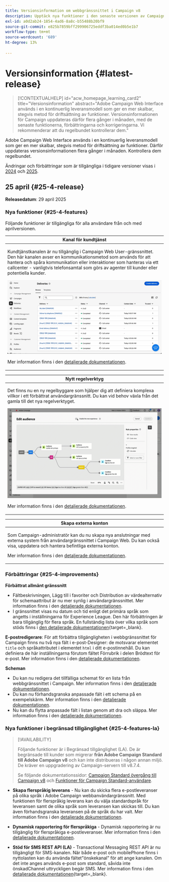 ```yaml
---
title: Versionsinformation om webbgränssnittet i Campaign v8
description: Upptäck nya funktioner i den senaste versionen av Campaign Web User Interface
exl-id: a0d2ab24-1854-4ad6-8a8c-b55488b20bf9
source-git-commit: e825b7859bff299906725eddf3ba014ed0b5e1b7
workflow-type: tm+mt
source-wordcount: '689'
ht-degree: 13%

---
```


# Versionsinformation {#latest-release}

>[!CONTEXTUALHELP]
>id="acw_homepage_learning_card2"
>title="Versionsinformation"
>abstract="Adobe Campaign Web Interface används i en kontinuerlig leveransmodell som ger en mer skalbar, stegvis metod för driftsättning av funktioner. Versionsinformationen för Campaign uppdateras därför flera gånger i månaden, med de senaste funktionerna, förbättringarna och korrigeringarna. Vi rekommenderar att du regelbundet kontrollerar dem."

Adobe Campaign Web Interface används i en kontinuerlig leveransmodell som ger en mer skalbar, stegvis metod för driftsättning av funktioner. Därför uppdateras versionsinformationen flera gånger i månaden. Kontrollera dem regelbundet.

Ändringar och förbättringar som är tillgängliga i tidigare versioner visas i [2024](release-notes-24.md) och [2025](release-notes-25.md).

## 25 april {#25-4-release}

**Releasedatum**: 29 april 2025


### Nya funktioner {#25-4-features}

Följande funktioner är tillgängliga för alla användare från och med aprilversionen.

<table>
<thead>
<tr>
<th><strong>Kanal för kundtjänst</strong><br/></th>
</tr>
</thead>
<tbody>
<tr>
<td>
<p>Kundtjänstkanalen är nu tillgänglig i Campaign Web User-gränssnittet. Den här kanalen avser en kommunikationsmetod som används för att hantera och spåra kommunikation eller interaktioner som hanteras via ett callcenter - vanligtvis telefonsamtal som görs av agenter till kunder eller potentiella kunder.</p>
<img src="assets/do-not-localize/call-center.gif">
<p>Mer information finns i den <a href="../call-center/gs-call-center.md">detaljerade dokumentationen</a>.</p>
</td>
</tr>
</tbody>
</table>

<table>
<thead>
<tr>
<th><strong>Nytt regelverktyg</strong><br/></th>
</tr>
</thead>
<tbody>
<tr>
<td>
<p>Det finns nu en ny regelbyggare som hjälper dig att definiera komplexa villkor i ett förbättrat användargränssnitt. Du kan vid behov växla från det gamla till det nya regelverktyget.</p>
<img src="assets/do-not-localize/rule-builder-release.gif">
<p>Mer information finns i den <a href="../query/query-modeler-overview.md">detaljerade dokumentationen</a>.</p>
</td>
</tr>
</tbody>
</table>

<table>
<thead>
<tr>
<th><strong>Skapa externa konton</strong><br/></th>
</tr>
</thead>
<tbody>
<tr>
<td>
<p>Som Campaign-administratör kan du nu skapa nya anslutningar med externa system från användargränssnittet i Campaign Web.
Du kan också visa, uppdatera och hantera befintliga externa konton.</p>
<p>Mer information finns i den <a href="../administration/external-account.md">detaljerade dokumentationen</a>.</p>
</td>
</tr>
</tbody>
</table>

### Förbättringar {#25-4-improvements}

**Förbättrat allmänt gränssnitt**

* Fältbeskrivningen, Lägg till i favoriter och Distribution av värdealternativ för schemaattribut är nu mer synlig i användargränssnittet. Mer information finns i den [detaljerade dokumentationen](../get-started/attributes.md).
* I gränssnittet visas nu datum och tid enligt det primära språk som angetts i inställningarna för Experience League. Den här förbättringen är bara tillgänglig för flera språk. En fullständig lista över vilka språk som stöds finns i [den detaljerade dokumentationen](https://experienceleague.adobe.com/en/docs/core-services/interface/features/browser-language){target=_blank}.

<!--
ko * Built-in options are now only visible in the list of options if the **Show advanced options** toggle is activated.
ko * The typology rules creation screen has been updated to facilitate the selection of the type of rule.
-->

**E-postredigerare**: För att förbättra tillgängligheten i webbgränssnittet för Campaign finns nu två nya fält i e-post-Designer: de motsvarar elementet `title` och språkattributet i elementet `html` i ditt e-postinnehåll. Du kan definiera de här inställningarna förutom fältet Förrubrik i delen Brödtext för e-post. Mer information finns i den [detaljerade dokumentationen](../email/metadata.md).

<!--
**Workflow**: You can now select an existing Javascript code in workflow properties or in a Javascript activity.    
-->

**Scheman**

* Du kan nu redigera det tillfälliga schemat för en lista från webbgränssnittet i Campaign. Mer information finns i den [detaljerade dokumentationen](../audience/manage-audience.md).
* Du kan nu förhandsgranska anpassade fält i ett schema på en exempelskärm. Mer information finns i den [detaljerade dokumentationen](../administration/custom-fields.md#add).
* Nu kan du flytta anpassade fält i listan genom att dra och släppa. Mer information finns i den [detaljerade dokumentationen](../administration/custom-fields.md#add).


### Nya funktioner i begränsad tillgänglighet {#25-4-features-la}

>[!AVAILABILITY]
>
>Följande funktioner är i Begränsad tillgänglighet (LA). De är begränsade till kunder som migrerar **från Adobe Campaign Standard till Adobe Campaign v8** och kan inte distribueras i någon annan miljö. De kräver en uppgradering av Campaign-servern till v8.7.4.
>
>Se följande dokumentationssidor: [Campaign Standard övergång till Campaign v8](../rn/acs-migration.md) och [Funktioner för Campaign Standard-användare](https://experienceleague.adobe.com/docs/experience-cloud/campaign/campaign-standard-migration-home.html).

* **Skapa flerspråkig leverans** - Nu kan du skicka flera e-postleveranser på olika språk i Adobe Campaign webbanvändargränssnitt. Med funktionen för flerspråkig leverans kan du välja standardspråk för leveransen samt de olika språk som leveransen kan skickas till. Du kan även förhandsgranska leveransen på de språk du har valt. Mer information finns i den [detaljerade dokumentationen](../email/edit-content.md).

* **Dynamisk rapportering för flerspråkiga** - Dynamisk rapportering är nu tillgänglig för flerspråkiga e-postleveranser. Mer information finns i den [detaljerade dokumentationen](../reporting/global-reports.md).

* **Stöd för SMS REST API (LA)** - Transactional Messaging REST API är nu tillgängligt för SMS-kanalen. När både e-post och mobilePhone finns i nyttolasten kan du använda fältet&quot;önskekanal&quot; för att ange kanalen. Om det inte anges används e-post som standard, såvida inte önskadChannel uttryckligen begär SMS. Mer information finns i den [detaljerade dokumentationen](https://experienceleague.adobe.com/en/docs/experience-cloud/campaign/apis/managing-transactional-messages){target=_blank}.

